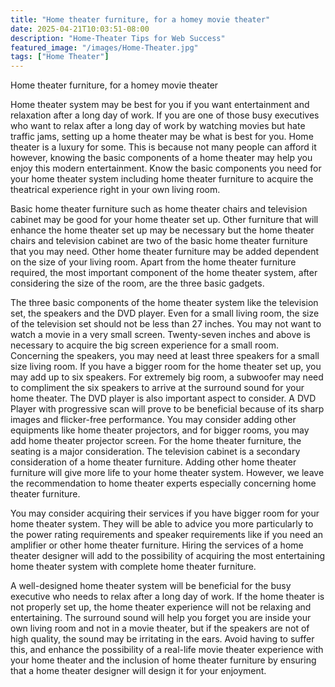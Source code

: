 ```yaml
---
title: "Home theater furniture, for a homey movie theater"
date: 2025-04-21T10:03:51-08:00
description: "Home-Theater Tips for Web Success"
featured_image: "/images/Home-Theater.jpg"
tags: ["Home Theater"]
---
```


Home theater furniture, for a homey movie theater


Home theater system may be best for you if you want entertainment and relaxation after a long day of work. If you are one of those busy executives who want to relax after a long day of work by watching movies but hate traffic jams, setting up a home theater may be what is best for you. Home theater is a luxury for some. This is because not many people can afford it however, knowing the basic components of a home theater may help you enjoy this modern entertainment. Know the basic components you need for your home theater system including home theater furniture to acquire the theatrical experience right in your own living room.

Basic home theater furniture such as home theater chairs and television cabinet may be good for your home theater set up. Other furniture that will enhance the home theater set up may be necessary but the home theater chairs and television cabinet are two of the basic home theater furniture that you may need. Other home theater furniture may be added dependent on the size of your living room. Apart from the home theater furniture required, the most important component of the home theater system, after considering the size of the room, are the three basic gadgets. 

The three basic components of the home theater system like the television set, the speakers and the DVD player. Even for a small living room, the size of the television set should not be less than 27 inches. You may not want to watch a movie in a very small screen. Twenty-seven inches and above is necessary to acquire the big screen experience for a small room. Concerning the speakers, you may need at least three speakers for a small size living room. If you have a bigger room for the home theater set up, you may add up to six speakers. For extremely big room, a subwoofer may need to compliment the six speakers to arrive at the surround sound for your home theater. The DVD player is also important aspect to consider. A DVD Player with progressive scan will prove to be beneficial because of its sharp images and flicker-free performance. You may consider adding other equipments like home theater projectors, and for bigger rooms, you may add home theater projector screen. For the home theater furniture, the seating is a major consideration. The television cabinet is a secondary consideration of a home theater furniture. Adding other home theater furniture will give more life to your home theater system. However, we leave the recommendation to home theater experts especially concerning home theater furniture.

You may consider acquiring their services if you have bigger room for your home theater system. They will be able to advice you more particularly to the power rating requirements and speaker requirements like if you need an amplifier or other home theater furniture. Hiring the services of a home theater designer will add to the possibility of acquiring the most entertaining home theater system with complete home theater furniture. 

A well-designed home theater system will be beneficial for the busy executive who needs to relax after a long day of work. If the home theater is not properly set up, the home theater experience will not be relaxing and entertaining. The surround sound will help you forget you are inside your own living room and not in a movie theater, but if the speakers are not of high quality, the sound may be irritating in the ears. Avoid having to suffer this, and enhance the possibility of a real-life movie theater experience with your home theater and the inclusion of home theater furniture by ensuring that a home theater designer will design it for your enjoyment.
 

